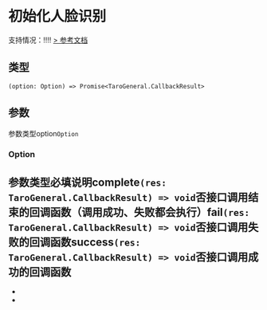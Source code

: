 # 初始化人脸识别
支持情况：!!!!
[> 参考文档
](https://developers.weixin.qq.com/miniprogram/dev/api/ai/face/wx.initFaceDetect.html)
## 类型[​](initFaceDetect.html#类型)
```tsx
(option: Option) => Promise<TaroGeneral.CallbackResult>
```

## 参数[​](initFaceDetect.html#参数)
参数类型option`Option`
### Option[​](initFaceDetect.html#option)
参数类型必填说明complete`(res: TaroGeneral.CallbackResult) => void`否接口调用结束的回调函数（调用成功、失败都会执行）fail`(res: TaroGeneral.CallbackResult) => void`否接口调用失败的回调函数success`(res: TaroGeneral.CallbackResult) => void`否接口调用成功的回调函数
- 
- 

-
